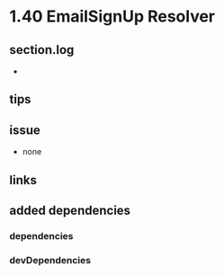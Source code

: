 # 1.40 EmailSignUp Resolver

## section.log

-

## tips

## issue

- none

## links

## added dependencies

### dependencies

### devDependencies
